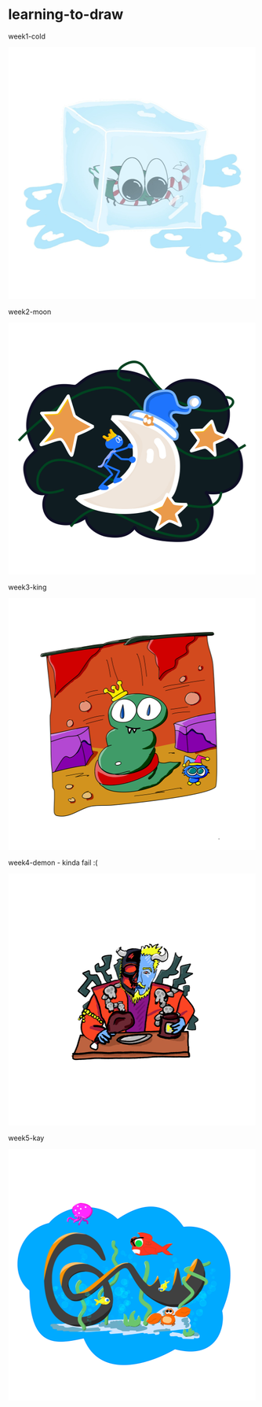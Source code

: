 # learning-to-draw

week1-cold

<img src="https://raw.githubusercontent.com/kodkuce/learning-to-draw/main/2022/week1-cold.jpg" height="512" width="512" >



week2-moon

<img src="https://raw.githubusercontent.com/kodkuce/learning-to-draw/main/2022/week2-moon.png" height="512" width="512" >



week3-king

<img src="https://raw.githubusercontent.com/kodkuce/learning-to-draw/main/2022/week3-king.png" height="512" width="512" >



week4-demon - kinda fail :(

<img src="https://raw.githubusercontent.com/kodkuce/learning-to-draw/main/2022/week4-demon.png" height="512" width="512" >



week5-kay

<img src="https://raw.githubusercontent.com/kodkuce/learning-to-draw/main/2022/week5-key.png" height="512" width="512" >

